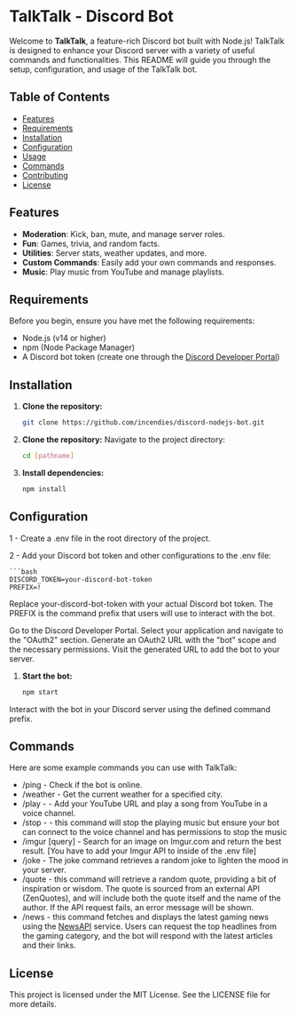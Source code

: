 # TalkTalk - Discord Bot

Welcome to **TalkTalk**, a feature-rich Discord bot built with Node.js! TalkTalk is designed to enhance your Discord server with a variety of useful commands and functionalities. This README will guide you through the setup, configuration, and usage of the TalkTalk bot.

## Table of Contents

- [Features](#features)
- [Requirements](#requirements)
- [Installation](#installation)
- [Configuration](#configuration)
- [Usage](#usage)
- [Commands](#commands)
- [Contributing](#contributing)
- [License](#license)

## Features

- **Moderation**: Kick, ban, mute, and manage server roles.
- **Fun**: Games, trivia, and random facts.
- **Utilities**: Server stats, weather updates, and more.
- **Custom Commands**: Easily add your own commands and responses.
- **Music**: Play music from YouTube and manage playlists.

## Requirements

Before you begin, ensure you have met the following requirements:

- Node.js (v14 or higher)
- npm (Node Package Manager)
- A Discord bot token (create one through the [Discord Developer Portal](https://discord.com/developers/applications))

## Installation

1. **Clone the repository:**

   ```bash
   git clone https://github.com/incendies/discord-nodejs-bot.git

2. **Clone the repository:**
    Navigate to the project directory:
    ```bash
    cd [pathname]

2. **Install dependencies:**
    ```bash
    npm install 

## Configuration

1 - Create a .env file in the root directory of the project.

2 - Add your Discord bot token and other configurations to the .env file:

    ```bash
    DISCORD_TOKEN=your-discord-bot-token
    PREFIX=!

Replace your-discord-bot-token with your actual Discord bot token.
The PREFIX is the command prefix that users will use to interact with the bot.

Go to the Discord Developer Portal.
Select your application and navigate to the "OAuth2" section.
Generate an OAuth2 URL with the "bot" scope and the necessary permissions.
Visit the generated URL to add the bot to your server.

1. **Start the bot:**

   ```bash
   npm start

Interact with the bot in your Discord server using the defined command prefix.

## Commands

Here are some example commands you can use with TalkTalk:

 * /ping - Check if the bot is online.
 * /weather <city> - Get the current weather for a specified city.
 * /play - <song> - Add your YouTube URL and play a song from YouTube in a voice channel. 
 * /stop - <song> - this command will stop the playing music but ensure your bot can connect to the voice channel and has permissions to stop the music
 * /imgur [query] - Search for an image on Imgur.com and return the best result. [You have to add your Imgur API to inside of the .env file]
 * /joke - The joke command retrieves a random joke to lighten the mood in your server.
 * /quote - this command will retrieve a random quote, providing a bit of inspiration or wisdom. The quote is sourced from an external API (ZenQuotes), and will include both the quote itself and the name of the author. If the API request fails, an error message will be shown.
 * /news - this command fetches and displays the latest gaming news using the [NewsAPI](https://newsapi.org/) service. Users can request the top headlines from the gaming category, and the bot will respond with the latest articles and their links.


## License

This project is licensed under the MIT License. See the LICENSE file for more details.


